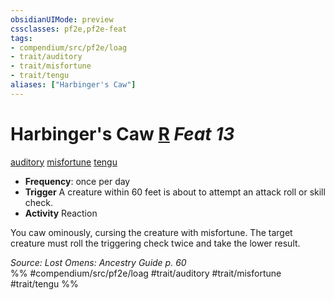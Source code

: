 ```yaml
---
obsidianUIMode: preview
cssclasses: pf2e,pf2e-feat
tags:
- compendium/src/pf2e/loag
- trait/auditory
- trait/misfortune
- trait/tengu
aliases: ["Harbinger's Caw"]
---
```

# Harbinger's Caw  [R](rules/core-rulebook/chapter-9-playing-the-game.md#Actions "Reaction") *Feat 13*  
[auditory](rules/traits/auditory.md "Auditory Effect Trait")  [misfortune](rules/traits/misfortune.md "Misfortune Effect Trait")  [tengu](rules/traits/tengu-b1.md "Tengu Ancestry & Heritage Trait")  

- **Frequency**: once per day
- **Trigger** A creature within 60 feet is about to attempt an attack roll or skill check.
- **Activity** Reaction

You caw ominously, cursing the creature with misfortune. The target creature must roll the triggering check twice and take the lower result.

*Source: Lost Omens: Ancestry Guide p. 60*  
%% #compendium/src/pf2e/loag #trait/auditory #trait/misfortune #trait/tengu %%